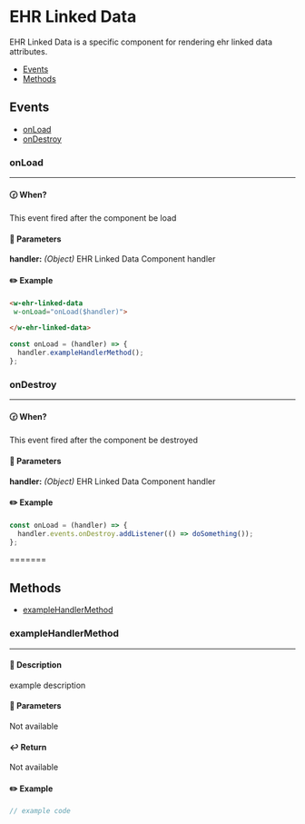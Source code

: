# EHR Linked Data

EHR Linked Data is a specific component for rendering ehr linked data attributes.

- [Events](#Events)
- [Methods](#Methods)

## Events

- [onLoad](#onLoad)
- [onDestroy](#onDestroy)


### onLoad

---

#### :clock230: When?

This event fired after the component be load

#### :bookmark_tabs: Parameters

**handler:** _(Object)_ EHR Linked Data Component handler <br>

#### :pencil2: Example

```html
<w-ehr-linked-data
 w-onLoad="onLoad($handler)">

</w-ehr-linked-data>
```

```javascript
const onLoad = (handler) => {
  handler.exampleHandlerMethod();
};
```


### onDestroy

---

#### :clock230: When?

This event fired after the component be destroyed

#### :bookmark_tabs: Parameters

**handler:** _(Object)_ EHR Linked Data Component handler <br>

#### :pencil2: Example

```javascript
const onLoad = (handler) => {
  handler.events.onDestroy.addListener(() => doSomething());
};
```
=======

## Methods

- [exampleHandlerMethod](#exampleHandlerMethod)


### exampleHandlerMethod

---

#### :page_with_curl: Description

example description

#### :bookmark_tabs: Parameters

Not available

#### :leftwards_arrow_with_hook: Return

Not available

#### :pencil2: Example

```javascript
// example code
```
